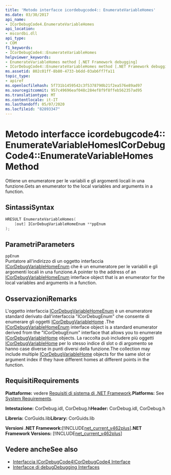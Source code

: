 ```yaml
---
title: 'Metodo interfacce icordebugcode4:: EnumerateVariableHomes'
ms.date: 03/30/2017
api_name:
- ICorDebugCode4.EnumerateVariableHomes
api_location:
- mscordbi.dll
api_type:
- COM
f1_keywords:
- ICorDebugCode4::EnumerateVariableHomes
helpviewer_keywords:
- EnumerateVariableHomes method [.NET Framework debugging]
- ICorDebugCode4::EnumerateVariableHomes method [.NET Framework debugging]
ms.assetid: 802c01ff-8b80-4733-b6dd-03ab6ff7fa11
topic_type:
- apiref
ms.openlocfilehash: 5f731b1459542c3f5378790b21f2ea576e89ad97
ms.sourcegitcommit: 957c49696eaf048c284ef8f9f8ffeb562357ad95
ms.translationtype: MT
ms.contentlocale: it-IT
ms.lasthandoff: 05/07/2020
ms.locfileid: "82893347"
---
```

# <a name="icordebugcode4enumeratevariablehomes-method"></a><span data-ttu-id="9c97a-102">Metodo interfacce icordebugcode4:: EnumerateVariableHomes</span><span class="sxs-lookup"><span data-stu-id="9c97a-102">ICorDebugCode4::EnumerateVariableHomes Method</span></span>
<span data-ttu-id="9c97a-103">Ottiene un enumeratore per le variabili e gli argomenti locali in una funzione.</span><span class="sxs-lookup"><span data-stu-id="9c97a-103">Gets an enumerator to the local variables and arguments in a function.</span></span>  
  
## <a name="syntax"></a><span data-ttu-id="9c97a-104">Sintassi</span><span class="sxs-lookup"><span data-stu-id="9c97a-104">Syntax</span></span>  
  
```cpp  
HRESULT EnumerateVariableHomes(  
    [out] ICorDebugVariableHomeEnum **ppEnum  
);  
```  
  
## <a name="parameters"></a><span data-ttu-id="9c97a-105">Parametri</span><span class="sxs-lookup"><span data-stu-id="9c97a-105">Parameters</span></span>  
 `ppEnum`  
 <span data-ttu-id="9c97a-106">Puntatore all'indirizzo di un oggetto interfaccia [ICorDebugVariableHomeEnum](icordebugvariablehomeenum-interface.md) che è un enumeratore per le variabili e gli argomenti locali in una funzione.</span><span class="sxs-lookup"><span data-stu-id="9c97a-106">A pointer to the address of an [ICorDebugVariableHomeEnum](icordebugvariablehomeenum-interface.md) interface object that is an enumerator for the local variables and arguments in a function.</span></span>  
  
## <a name="remarks"></a><span data-ttu-id="9c97a-107">Osservazioni</span><span class="sxs-lookup"><span data-stu-id="9c97a-107">Remarks</span></span>  
 <span data-ttu-id="9c97a-108">L'oggetto interfaccia [ICorDebugVariableHomeEnum](icordebugvariablehomeenum-interface.md) è un enumeratore standard derivato dall'interfaccia "ICorDebugEnum" che consente di enumerare gli oggetti [ICorDebugVariableHome](icordebugvariablehome-interface.md) .</span><span class="sxs-lookup"><span data-stu-id="9c97a-108">The [ICorDebugVariableHomeEnum](icordebugvariablehomeenum-interface.md) interface object is a standard enumerator derived from the "ICorDebugEnum" interface that allows you to enumerate [ICorDebugVariableHome](icordebugvariablehome-interface.md) objects.</span></span> <span data-ttu-id="9c97a-109">La raccolta può includere più oggetti [ICorDebugVariableHome](icordebugvariablehome-interface.md) per lo stesso indice di slot o di argomento se hanno case diverse in punti diversi della funzione.</span><span class="sxs-lookup"><span data-stu-id="9c97a-109">The collection may include multiple [ICorDebugVariableHome](icordebugvariablehome-interface.md) objects for the same slot or      argument index if they have different homes at different points in the      function.</span></span>  
  
## <a name="requirements"></a><span data-ttu-id="9c97a-110">Requisiti</span><span class="sxs-lookup"><span data-stu-id="9c97a-110">Requirements</span></span>  
 <span data-ttu-id="9c97a-111">**Piattaforme:** vedere [Requisiti di sistema di .NET Framework](../../get-started/system-requirements.md).</span><span class="sxs-lookup"><span data-stu-id="9c97a-111">**Platforms:** See [System Requirements](../../get-started/system-requirements.md).</span></span>  
  
 <span data-ttu-id="9c97a-112">**Intestazione:** CorDebug.idl, CorDebug.h</span><span class="sxs-lookup"><span data-stu-id="9c97a-112">**Header:** CorDebug.idl, CorDebug.h</span></span>  
  
 <span data-ttu-id="9c97a-113">**Libreria:** CorGuids.lib</span><span class="sxs-lookup"><span data-stu-id="9c97a-113">**Library:** CorGuids.lib</span></span>  
  
 <span data-ttu-id="9c97a-114">**Versioni .NET Framework:**[!INCLUDE[net_current_v462plus](../../../../includes/net-current-v462plus-md.md)]</span><span class="sxs-lookup"><span data-stu-id="9c97a-114">**.NET Framework Versions:** [!INCLUDE[net_current_v462plus](../../../../includes/net-current-v462plus-md.md)]</span></span>  
  
## <a name="see-also"></a><span data-ttu-id="9c97a-115">Vedere anche</span><span class="sxs-lookup"><span data-stu-id="9c97a-115">See also</span></span>

- [<span data-ttu-id="9c97a-116">Interfaccia ICorDebugCode4</span><span class="sxs-lookup"><span data-stu-id="9c97a-116">ICorDebugCode4 Interface</span></span>](icordebugcode4-interface.md)
- [<span data-ttu-id="9c97a-117">Interfacce di debug</span><span class="sxs-lookup"><span data-stu-id="9c97a-117">Debugging Interfaces</span></span>](debugging-interfaces.md)
